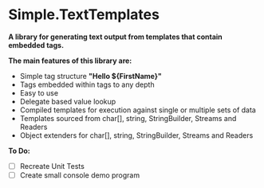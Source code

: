 # Simple.TextTemplates
**A library for generating text output from templates that contain embedded tags.**

**The main features of this library are:**
* Simple tag structure **"Hello ${FirstName}"**
* Tags embedded within tags to any depth
* Easy to use
* Delegate based value lookup
* Compiled templates for execution against single or multiple sets of data
* Templates sourced from char[], string, StringBuilder, Streams and Readers
* Object extenders for char[], string, StringBuilder, Streams and Readers

**To Do:**
- [ ] Recreate Unit Tests
- [ ] Create small console demo program

